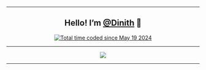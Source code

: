 <hr />
<section align = 'center'>
  <h1>Hello! I’m <a href = 'https://github.com/Dinith21'>@Dinith</a> 👋</h1>
  <a href="https://wakatime.com/@b89d0ad9-8e11-4f72-88d6-485f1bdb5f4a"><img src="https://wakatime.com/badge/user/b89d0ad9-8e11-4f72-88d6-485f1bdb5f4a.svg" alt="Total time coded since May 19 2024" /></a>
  <hr />
  <img src = 'https://github-readme-stats-seven-nu-65.vercel.app/api/top-langs/?username=Dinith21&langs_count=10&theme=blue-green&exclude_repo=github-readme-stats' /> 
  <hr />
</section>
